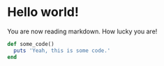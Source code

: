 # Hello world!

You are now reading markdown. How lucky you are!

```ruby
def some_code()
  puts 'Yeah, this is some code.'
end
```
